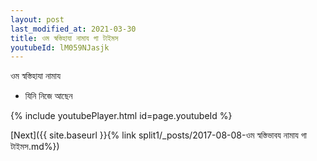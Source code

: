 ```yaml
---
layout: post
last_modified_at: 2021-03-30
title: ওম স্বস্তিহাযা নামায গা টাইমস
youtubeId: lM059NJasjk
---
```

 
 
 ওম স্বস্তিহাযা নামায  
 
 -  যিনি নিজে আছেন 
 
  
 
  
 
 
 
 
 
 


{% include youtubePlayer.html id=page.youtubeId %}
 
[Next]({{ site.baseurl }}{% link  split1/_posts/2017-08-08-ওম স্বস্তিভাবয নামায গা টাইমস.md%})
 
